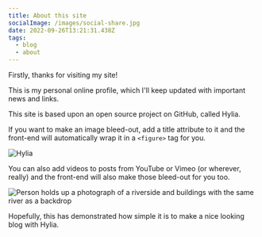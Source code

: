```yaml
---
title: About this site
socialImage: /images/social-share.jpg
date: 2022-09-26T13:21:31.438Z
tags:
  - blog
  - about
---
```

F﻿irstly, thanks for visiting my site!

T﻿his is my personal online profile, which I'll keep updated with important news and links.

This site is based upon an open source project on GitHub, called Hylia.

If you want to make an image bleed-out, add a title attribute to it and the front-end will automatically wrap it in a `<figure>` tag for you.

![Hylia](/images/social-share.jpg "Hylia")

You can also add videos to posts from YouTube or Vimeo (or wherever, really) and the front-end will also make those bleed-out for you too.

![Person holds up a photograph of a riverside and buildings with the same river as a backdrop](/images/demo-image-2.jpg "Remember, if you want a figure and caption, add a 'title' attribute to image in the body field — Photo by Kharytonova Antonina on Unsplash.")

Hopefully, this has demonstrated how simple it is to make a nice looking blog with Hylia.